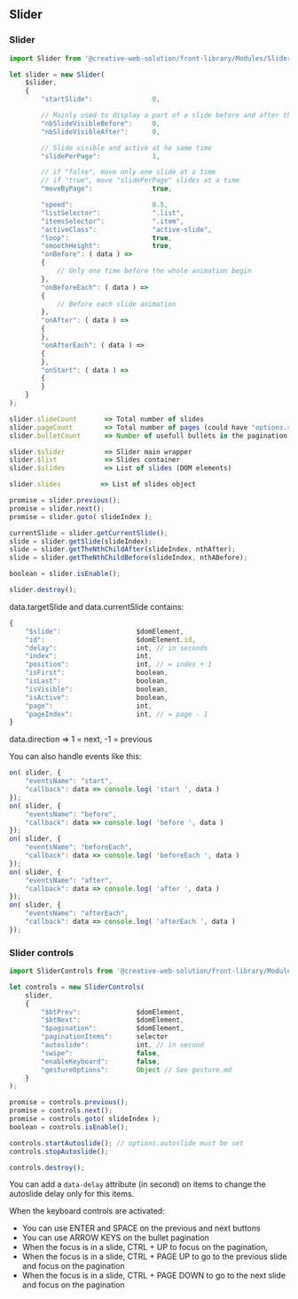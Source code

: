 ## Slider

### Slider

```js
import Slider from '@creative-web-solution/front-library/Modules/Slider/Slider'

let slider = new Slider(
    $slider,
    {
        "startSlide":               0,

        // Mainly used to display a part of a slide before and after the active slide
        "nbSlideVisibleBefore":     0,
        "nbSlideVisibleAfter":      0,

        // Slide visible and active at he same time
        "slidePerPage":             1,

        // if "false", move only one slide at a time
        // if "true", move "slidePerPage" slides at a time
        "moveByPage":               true,

        "speed":                    0.5,
        "listSelector":             ".list",
        "itemsSelector":            ".item",
        "activeClass":              "active-slide",
        "loop":                     true,
        "smoothHeight":             true,
        "onBefore": ( data ) =>
        {
            // Only one time before the whole animation begin
        },
        "onBeforeEach": ( data ) =>
        {
            // Before each slide animation
        },
        "onAfter": ( data ) =>
        {
        },
        "onAfterEach": ( data ) =>
        {
        },
        "onStart": ( data ) =>
        {
        }
    }
);

slider.slideCount       => Total number of slides
slider.pageCount        => Total number of pages (could have "options.slidePerPage" slide by page)
slider.bulletCount      => Number of usefull bullets in the pagination: if "options.moveByPage=true" => "slider.pageCount" else "slider.slideCount"

slider.$slider          => Slider main wrapper
slider.$list            => Slides container
slider.$slides          => List of slides (DOM elements)

slider.slides          => List of slides object

promise = slider.previous();
promise = slider.next();
promise = slider.goto( slideIndex );

currentSlide = slider.getCurrentSlide();
slide = slider.getSlide(slideIndex);
slide = slider.getTheNthChildAfter(slideIndex, nthAfter);
slide = slider.getTheNthChildBefore(slideIndex, nthABefore);

boolean = slider.isEnable();

slider.destroy();
```

data.targetSlide and data.currentSlide contains:

```js
{
    "$slide":                   $domElement,
    "id":                       $domElement.id,
    "delay":                    int, // in seconds
    "index":                    int,
    "position":                 int, // = index + 1
    "isFirst":                  boolean,
    "isLast":                   boolean,
    "isVisible":                boolean,
    "isActive":                 boolean,
    "page":                     int,
    "pageIndex":                int, // = page - 1
}
```

data.direction => 1 = next, -1 = previous


You can also handle events like this:

```js
on( slider, {
    "eventsName": "start",
    "callback": data => console.log( 'start ', data )
});
on( slider, {
    "eventsName": "before",
    "callback": data => console.log( 'before ', data )
});
on( slider, {
    "eventsName": "beforeEach",
    "callback": data => console.log( 'beforeEach ', data )
});
on( slider, {
    "eventsName": "after",
    "callback": data => console.log( 'after ', data )
});
on( slider, {
    "eventsName": "afterEach",
    "callback": data => console.log( 'afterEach ', data )
});
```


### Slider controls

```js
import SliderControls from '@creative-web-solution/front-library/Modules/Slider/SliderControls'

let controls = new SliderControls(
    slider,
    {
        "$btPrev":              $domElement,
        "$btNext":              $domElement,
        "$pagination":          $domElement,
        "paginationItems":      selector
        "autoslide":            int, // in second
        "swipe":                false,
        "enableKeyboard":       false,
        "gestureOptions":       Object // See gesture.md
    }
);

promise = controls.previous();
promise = controls.next();
promise = controls.goto( slideIndex );
boolean = controls.isEnable();

controls.startAutoslide(); // options.autoslide must be set
controls.stopAutoslide();

controls.destroy();
```

You can add a `data-delay` attribute (in second) on items to change the autoslide delay only for this items.

When the keyboard controls are activated:

* You can use ENTER and SPACE on the previous and next buttons
* You can use ARROW KEYS on the bullet pagination
* When the focus is in a slide, CTRL + UP to focus on the pagination,
* When the focus is in a slide, CTRL + PAGE UP to go to the previous slide and focus on the pagination
* When the focus is in a slide, CTRL + PAGE DOWN to go to the next slide and focus on the pagination


